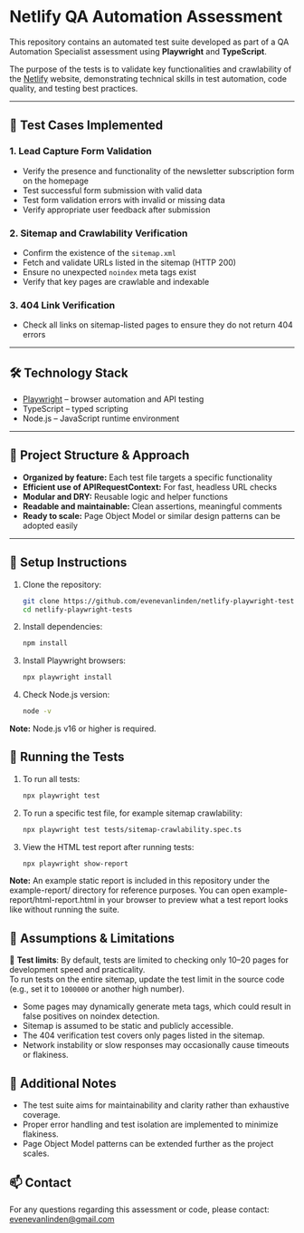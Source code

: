 # Netlify QA Automation Assessment

This repository contains an automated test suite developed as part of a QA Automation Specialist assessment using **Playwright** and **TypeScript**.

The purpose of the tests is to validate key functionalities and crawlability of the [Netlify](https://www.netlify.com/) website, demonstrating technical skills in test automation, code quality, and testing best practices.

---

## 📂 Test Cases Implemented

### 1. Lead Capture Form Validation
- Verify the presence and functionality of the newsletter subscription form on the homepage
- Test successful form submission with valid data
- Test form validation errors with invalid or missing data
- Verify appropriate user feedback after submission

### 2. Sitemap and Crawlability Verification
- Confirm the existence of the `sitemap.xml`
- Fetch and validate URLs listed in the sitemap (HTTP 200)
- Ensure no unexpected `noindex` meta tags exist
- Verify that key pages are crawlable and indexable

### 3. 404 Link Verification
- Check all links on sitemap-listed pages to ensure they do not return 404 errors

---

## 🛠 Technology Stack

- [Playwright](https://playwright.dev/) – browser automation and API testing
- TypeScript – typed scripting
- Node.js – JavaScript runtime environment

---

## 🧭 Project Structure & Approach

- **Organized by feature:** Each test file targets a specific functionality
- **Efficient use of APIRequestContext:** For fast, headless URL checks
- **Modular and DRY:** Reusable logic and helper functions
- **Readable and maintainable:** Clean assertions, meaningful comments
- **Ready to scale:** Page Object Model or similar design patterns can be adopted easily

---

## 🚀 Setup Instructions

1. Clone the repository:

   ```bash
   git clone https://github.com/evenevanlinden/netlify-playwright-tests.git
   cd netlify-playwright-tests

2. Install dependencies:
   ```bash
   npm install

3. Install Playwright browsers:
   ```bash
   npx playwright install

4. Check Node.js version:
   ```bash
   node -v
**Note:** Node.js v16 or higher is required.

## 🧪 Running the Tests

1. To run all tests:
   ```bash
   npx playwright test

2. To run a specific test file, for example sitemap crawlability:

   ```bash
   npx playwright test tests/sitemap-crawlability.spec.ts

3. View the HTML test report after running tests:

   ````bash
   npx playwright show-report

**Note:** An example static report is included in this repository under the example-report/ directory for reference purposes. You can open example-report/html-report.html in your browser to preview what a test          report looks like without running the suite.

## 📌 Assumptions & Limitations
🔧 **Test limits**: By default, tests are limited to checking only 10–20 pages for development speed and practicality.  
  To run tests on the entire sitemap, update the test limit in the source code (e.g., set it to `1000000` or another high number).

- Some pages may dynamically generate meta tags, which could result in false positives on noindex detection.
- Sitemap is assumed to be static and publicly accessible.
- The 404 verification test covers only pages listed in the sitemap.
- Network instability or slow responses may occasionally cause timeouts or flakiness.

## 📝 Additional Notes
- The test suite aims for maintainability and clarity rather than exhaustive coverage.
- Proper error handling and test isolation are implemented to minimize flakiness.
- Page Object Model patterns can be extended further as the project scales.

## 📫 Contact
For any questions regarding this assessment or code, please contact: evenevanlinden@gmail.com
